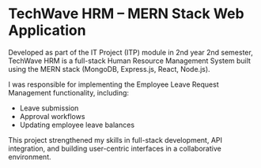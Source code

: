 # TechWave HRM – MERN Stack Web Application

Developed as part of the IT Project (ITP) module in 2nd year 2nd semester, TechWave HRM is a full-stack Human Resource Management System built using the MERN stack (MongoDB, Express.js, React, Node.js).

I was responsible for implementing the Employee Leave Request Management functionality, including:
- Leave submission
- Approval workflows
- Updating employee leave balances

This project strengthened my skills in full-stack development, API integration, and building user-centric interfaces in a collaborative environment.
